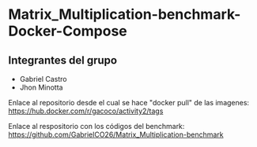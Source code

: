 # Matrix_Multiplication-benchmark-Docker-Compose


## Integrantes del grupo
* Gabriel Castro
* Jhon Minotta

Enlace al repositorio desde el cual se hace "docker pull" de las imagenes: https://hub.docker.com/r/gacoco/activity2/tags

Enlace al respositorio con los códigos del benchmark: https://github.com/GabrielCO26/Matrix_Multiplication-benchmark
